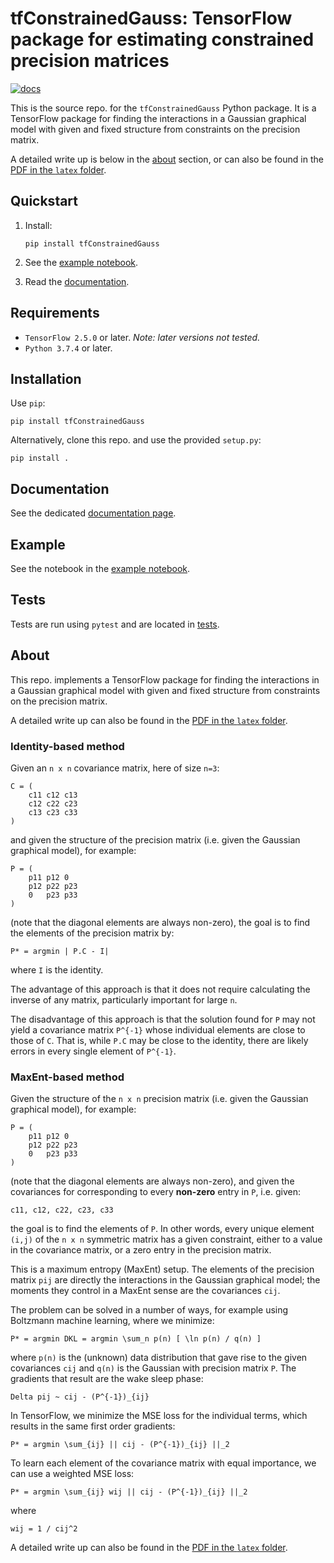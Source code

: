 # tfConstrainedGauss: TensorFlow package for estimating constrained precision matrices

[![docs](https://github.com/smrfeld/tf-constrained-gauss/actions/workflows/docs.yml/badge.svg)](https://github.com/smrfeld/tf-constrained-gauss/actions/workflows/docs.yml)

This is the source repo. for the `tfConstrainedGauss` Python package. It is a TensorFlow package for finding the interactions in a Gaussian graphical model with given and fixed structure from constraints on the precision matrix.

A detailed write up is below in the [about](#about) section, or can also be found in the [PDF in the `latex` folder](latex/constrained_gauss.pdf).

## Quickstart

1. Install:
    ```
    pip install tfConstrainedGauss
    ```
2. See the [example notebook](example/main.ipynb).

3. Read the [documentation](https://smrfeld.github.io/tf-constrained-gauss).

## Requirements

* `TensorFlow 2.5.0` or later. *Note: later versions not tested.*
* `Python 3.7.4` or later.

## Installation

Use `pip`:
```
pip install tfConstrainedGauss
```
Alternatively, clone this repo. and use the provided `setup.py`:
```
pip install .
```

## Documentation

See the dedicated [documentation page](https://smrfeld.github.io/tf-constrained-gauss).

## Example

See the notebook in the [example notebook](example/main.ipynb).

## Tests

Tests are run using `pytest` and are located in [tests](tests/).

## About

This repo. implements a TensorFlow package for finding the interactions in a Gaussian graphical model with given and fixed structure from constraints on the precision matrix.

A detailed write up can also be found in the [PDF in the `latex` folder](latex/constrained_gauss.pdf).

### Identity-based method

Given an `n x n` covariance matrix, here of size `n=3`:
```
C = (
    c11 c12 c13
    c12 c22 c23
    c13 c23 c33
)
```
and given the structure of the precision matrix (i.e. given the Gaussian graphical model), for example:
```
P = (
    p11 p12 0
    p12 p22 p23
    0   p23 p33
)
```
(note that the diagonal elements are always non-zero), the goal is to find the elements of the precision matrix by:
```
P* = argmin | P.C - I|
```
where `I` is the identity.

The advantage of this approach is that it does not require calculating the inverse of any matrix, particularly important for large `n`.

The disadvantage of this approach is that the solution found for `P` may not yield a covariance matrix `P^{-1}` whose individual elements are close to those of `C`. That is, while `P.C` may be close to the identity, there are likely errors in every single element of `P^{-1}`.

### MaxEnt-based method

Given the structure of the `n x n` precision matrix (i.e. given the Gaussian graphical model), for example:
```
P = (
    p11 p12 0
    p12 p22 p23
    0   p23 p33
)
```
(note that the diagonal elements are always non-zero), and given the covariances for corresponding to every **non-zero** entry in `P`, i.e. given:
```
c11, c12, c22, c23, c33
```
the goal is to find the elements of `P`. In other words, every unique element `(i,j)` of the `n x n` symmetric matrix has a given constraint, either to a value in the covariance matrix, or a zero entry in the precision matrix.

This is a maximum entropy (MaxEnt) setup. The elements of the precision matrix `pij` are directly the interactions in the Gaussian graphical model; the moments they control in a MaxEnt sense are the covariances `cij`.

The problem can be solved in a number of ways, for example using Boltzmann machine learning, where we minimize:
```
P* = argmin DKL = argmin \sum_n p(n) [ \ln p(n) / q(n) ]
```
where `p(n)` is the (unknown) data distribution that gave rise to the given covariances `cij` and `q(n)` is the Gaussian with precision matrix `P`. The gradients that result are the wake sleep phase:
```
Delta pij ~ cij - (P^{-1})_{ij}
```
In TensorFlow, we minimize the MSE loss for the individual terms, which results in the same first order gradients:
```
P* = argmin \sum_{ij} || cij - (P^{-1})_{ij} ||_2
```

To learn each element of the covariance matrix with equal importance, we can use a weighted MSE loss:
```
P* = argmin \sum_{ij} wij || cij - (P^{-1})_{ij} ||_2
```
where
```
wij = 1 / cij^2
```

A detailed write up can also be found in the [PDF in the `latex` folder](latex/constrained_gauss.pdf).
